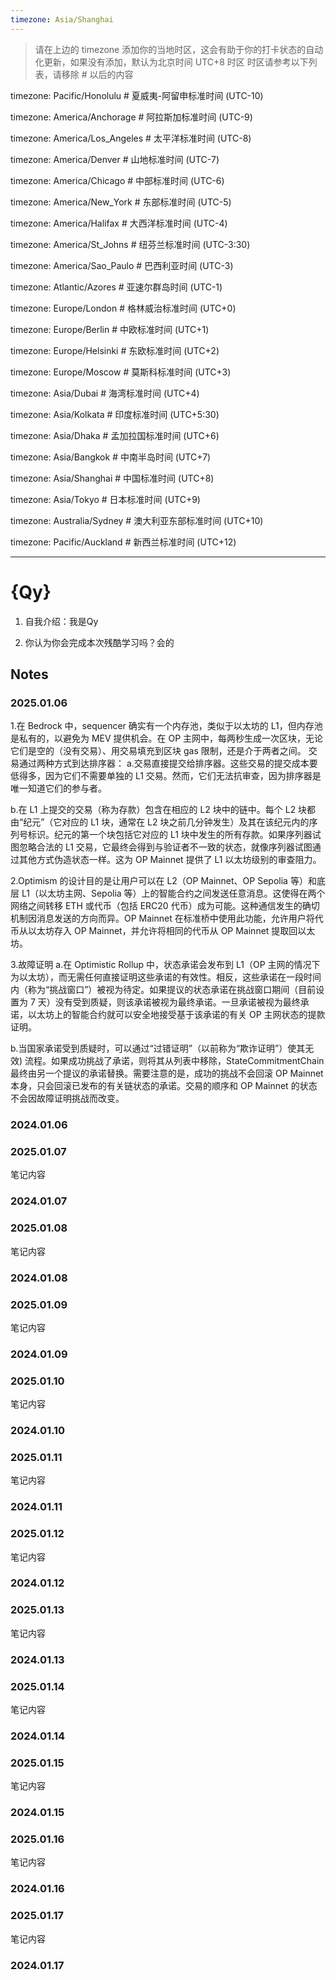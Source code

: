 ```yaml
---
timezone: Asia/Shanghai
---
```


> 请在上边的 timezone 添加你的当地时区，这会有助于你的打卡状态的自动化更新，如果没有添加，默认为北京时间 UTC+8 时区
> 时区请参考以下列表，请移除 # 以后的内容

timezone: Pacific/Honolulu # 夏威夷-阿留申标准时间 (UTC-10)

timezone: America/Anchorage # 阿拉斯加标准时间 (UTC-9)

timezone: America/Los_Angeles # 太平洋标准时间 (UTC-8)

timezone: America/Denver # 山地标准时间 (UTC-7)

timezone: America/Chicago # 中部标准时间 (UTC-6)

timezone: America/New_York # 东部标准时间 (UTC-5)

timezone: America/Halifax # 大西洋标准时间 (UTC-4)

timezone: America/St_Johns # 纽芬兰标准时间 (UTC-3:30)

timezone: America/Sao_Paulo # 巴西利亚时间 (UTC-3)

timezone: Atlantic/Azores # 亚速尔群岛时间 (UTC-1)

timezone: Europe/London # 格林威治标准时间 (UTC+0)

timezone: Europe/Berlin # 中欧标准时间 (UTC+1)

timezone: Europe/Helsinki # 东欧标准时间 (UTC+2)

timezone: Europe/Moscow # 莫斯科标准时间 (UTC+3)

timezone: Asia/Dubai # 海湾标准时间 (UTC+4)

timezone: Asia/Kolkata # 印度标准时间 (UTC+5:30)

timezone: Asia/Dhaka # 孟加拉国标准时间 (UTC+6)

timezone: Asia/Bangkok # 中南半岛时间 (UTC+7)

timezone: Asia/Shanghai # 中国标准时间 (UTC+8)

timezone: Asia/Tokyo # 日本标准时间 (UTC+9)

timezone: Australia/Sydney # 澳大利亚东部标准时间 (UTC+10)

timezone: Pacific/Auckland # 新西兰标准时间 (UTC+12)

---

# {Qy}

1. 自我介绍：我是Qy

2. 你认为你会完成本次残酷学习吗？会的

## Notes

<!-- Content_START -->

### 2025.01.06

1.在 Bedrock 中，sequencer 确实有一个内存池，类似于以太坊的 L1，但内存池是私有的，以避免为 MEV 提供机会。在 OP 主网中，每两秒生成一次区块，无论它们是空的（没有交易）、用交易填充到区块 gas 限制，还是介于两者之间。
交易通过两种方式到达排序器：
a.交易直接提交给排序器。这些交易的提交成本要低得多，因为它们不需要单独的 L1 交易。然而，它们无法抗审查，因为排序器是唯一知道它们的参与者。

b.在 L1 上提交的交易（称为存款）包含在相应的 L2 块中的链中。每个 L2 块都由“纪元”（它对应的 L1 块，通常在 L2 块之前几分钟发生）及其在该纪元内的序列号标识。纪元的第一个块包括它对应的 L1 块中发生的所有存款。如果序列器试图忽略合法的 L1 交易，它最终会得到与验证者不一致的状态，就像序列器试图通过其他方式伪造状态一样。这为 OP Mainnet 提供了 L1 以太坊级别的审查阻力。

2.Optimism 的设计目的是让用户可以在 L2（OP Mainnet、OP Sepolia 等）和底层 L1（以太坊主网、Sepolia 等）上的智能合约之间发送任意消息。这使得在两个网络之间转移 ETH 或代币（包括 ERC20 代币）成为可能。这种通信发生的确切机制因消息发送的方向而异。OP Mainnet 在标准桥中使用此功能，允许用户将代币从以太坊存入 OP Mainnet，并允许将相同的代币从 OP Mainnet 提取回以太坊。

3.故障证明
a.在 Optimistic Rollup 中，状态承诺会发布到 L1（OP 主网的情况下为以太坊），而无需任何直接证明这些承诺的有效性。相反，这些承诺在一段时间内（称为“挑战窗口”）被视为待定。如果提议的状态承诺在挑战窗口期间（目前设置为 7 天）没有受到质疑，则该承诺被视为最终承诺。一旦承诺被视为最终承诺，以太坊上的智能合约就可以安全地接受基于该承诺的有关 OP 主网状态的提款证明。

b.当国家承诺受到质疑时，可以通过“过错证明”（以前称为“欺诈证明”）使其无效) 流程。如果成功挑战了承诺，则将其从列表中移除，StateCommitmentChain最终由另一个提议的承诺替换。需要注意的是，成功的挑战不会回滚 OP Mainnet 本身，只会回滚已发布的有关链状态的承诺。交易的顺序和 OP Mainnet 的状态不会因故障证明挑战而改变。

### 2024.01.06

### 2025.01.07

笔记内容

### 2024.01.07

### 2025.01.08

笔记内容

### 2024.01.08

### 2025.01.09

笔记内容

### 2024.01.09

### 2025.01.10

笔记内容

### 2024.01.10

### 2025.01.11

笔记内容

### 2024.01.11

### 2025.01.12

笔记内容

### 2024.01.12

### 2025.01.13

笔记内容

### 2024.01.13

### 2025.01.14

笔记内容

### 2024.01.14

### 2025.01.15

笔记内容

### 2024.01.15

### 2025.01.16

笔记内容

### 2024.01.16

### 2025.01.17

笔记内容

### 2024.01.17

<!-- Content_END -->
